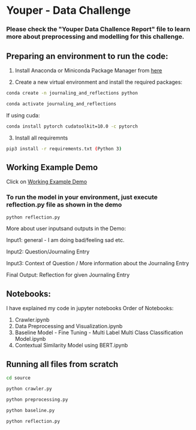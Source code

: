 # Youper - Data Challenge

### Please check the "Youper Data Challence Report" file to learn more about preprocessing and modelling for this challenge.

## Preparing an environment to run the code:

1. Install Anaconda or Miniconda Package Manager from [here](anaconda.com/products/individual)

2. Create a new virtual environment and install the required packages:
```bash
conda create -n journaling_and_reflections python
```
```bash
conda activate journaling_and_reflections
```
If using cuda:
```bash
conda install pytorch cudatoolkit=10.0 -c pytorch
```
3. Install all requiremnts
```bash
pip3 install -r requirements.txt (Python 3)
```
## Working Example Demo 

Click on [Working Example Demo](https://drive.google.com/file/d/1u4ZLaujaEDgyhdMd7_HXaytn7WFjjQHE/view?usp=sharing)

### To run the model in your environment, just execute reflection.py file as shown in the demo
```bash
python reflection.py
```
More about user inputsand outputs in the Demo:

Input1: general - I am doing bad/feeling sad etc.

Input2: Question/Journaling Entry

Input3: Context of Question / More information about the Journaling Entry

Final Output: Reflection for given Journaling Entry

## Notebooks:

I have explained my code in jupyter notebooks
Order of Notebooks:
1. Crawler.ipynb
2. Data Preprocessing and Visualization.ipynb
3. Baseline Model - Fine Tuning - Multi Label Multi Class Classification Model.ipynb
4. Contextual Similarity Model using BERT.ipynb

## Running all files from scratch
```bash
cd source
```
```bash
python crawler.py
```
```bash
python preprocessing.py
```
```bash
python baseline.py
```
```bash
python reflection.py
```

